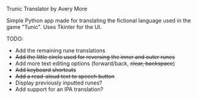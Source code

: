 Trunic Translator by Avery More

Simple Python app made for translating the fictional language
used in the game "Tunic". Uses Tkinter for the UI.

TODO:

- Add the remaining rune translations
- ~~Add the little circle used for reversing the inner and outer runes~~
- Add more text editing options (forward/back, ~~clear, backspace~~)
- ~~Add keyboard shortcuts~~
- ~~Add a read-aloud text to speech button~~
- Display previously inputted runes?
- Add support for an IPA translation?